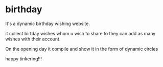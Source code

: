 # birthday

It's a dynamic birthday wishing website.

it collect birtday wishes whom u wish to share to they can add as many wishes with their account.

On the opening day it compile and show it in the form of dynamic circles 

happy tinkering!!!
